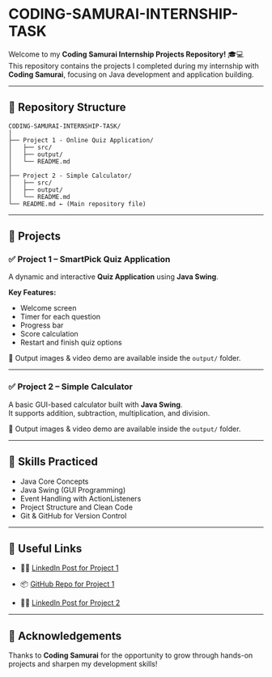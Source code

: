 # CODING-SAMURAI-INTERNSHIP-TASK

Welcome to my **Coding Samurai Internship Projects Repository!** 🎓💻  
This repository contains the projects I completed during my internship with **Coding Samurai**, focusing on Java development and application building.

---

## 📁 Repository Structure

```
CODING-SAMURAI-INTERNSHIP-TASK/
│
├── Project 1 - Online Quiz Application/
│   ├── src/
│   ├── output/
│   └── README.md
│
├── Project 2 - Simple Calculator/
│   ├── src/
│   ├── output/
│   └── README.md
└── README.md ← (Main repository file)
```

---

## 🚀 Projects

### ✅ Project 1 – SmartPick Quiz Application
A dynamic and interactive **Quiz Application** using **Java Swing**.

**Key Features:**
- Welcome screen
- Timer for each question
- Progress bar
- Score calculation
- Restart and finish quiz options

📸 Output images & video demo are available inside the `output/` folder.

---

### ✅ Project 2 – Simple Calculator
A basic GUI-based calculator built with **Java Swing**.  
It supports addition, subtraction, multiplication, and division.

📸 Output images & video demo are available inside the `output/` folder.

---

## 🧠 Skills Practiced

- Java Core Concepts  
- Java Swing (GUI Programming)  
- Event Handling with ActionListeners  
- Project Structure and Clean Code  
- Git & GitHub for Version Control

---

## 🔗 Useful Links

- 👨‍💻 [LinkedIn Post for Project 1](https://www.linkedin.com/in/pritish9156) 
- 📦 [GitHub Repo for Project 1](https://github.com/pritish9156/CODING-SAMURAI-INTERNSHIP-TASK/tree/main/Project%201%20-%20Online%20Quiz%20Application)

- 👨‍💻 [LinkedIn Post for Project 2](https://www.linkedin.com/in/pritish9156) 

---

## 🙌 Acknowledgements

Thanks to **Coding Samurai** for the opportunity to grow through hands-on projects and sharpen my development skills!
